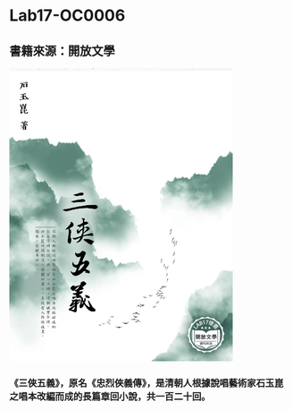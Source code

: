 # Lab17-OC0006
## 書籍來源：開放文學 

<img alt="alt_text" width="400px" src="OC0006_三俠五義\OEBPS\cover.jpg" />

### 《三俠五義》，原名《忠烈俠義傳》，是清朝人根據說唱藝術家石玉崑之唱本改編而成的長篇章回小說，共一百二十回。
